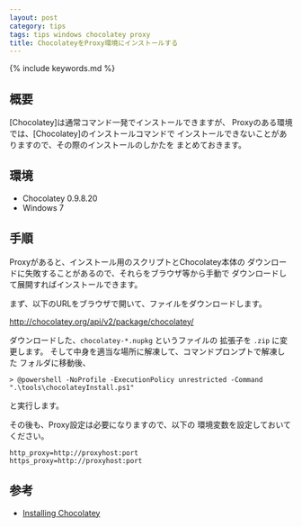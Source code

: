 ```yaml
---
layout: post
category: tips
tags: tips windows chocolatey proxy
title: ChocolateyをProxy環境にインストールする
---
```

{% include keywords.md %}

## 概要

[Chocolatey]は通常コマンド一発でインストールできますが、
Proxyのある環境では、[Chocolatey]のインストールコマンドで
インストールできないことがありますので、その際のインストールのしかたを
まとめておきます。

## 環境

* Chocolatey 0.9.8.20
* Windows 7

## 手順

Proxyがあると、インストール用のスクリプトとChocolatey本体の
ダウンロードに失敗することがあるので、それらをブラウザ等から手動で
ダウンロードして展開すればインストールできます。

まず、以下のURLをブラウザで開いて、ファイルをダウンロードします。

<http://chocolatey.org/api/v2/package/chocolatey/>

ダウンロードした、`chocolatey-*.nupkg` というファイルの
拡張子を `.zip` に変更します。
そして中身を適当な場所に解凍して、コマンドプロンプトで解凍した
フォルダに移動後、

    > @powershell -NoProfile -ExecutionPolicy unrestricted -Command ".\tools\chocolateyInstall.ps1"

と実行します。

その後も、Proxy設定は必要になりますので、以下の
環境変数を設定しておいてください。

    http_proxy=http://proxyhost:port
    https_proxy=http://proxyhost:port

## 参考

* [Installing Chocolatey](https://github.com/chocolatey/chocolatey/wiki/Installation)
